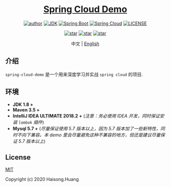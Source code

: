 <h1 align="center"><a href="https://github.com/xkcoding" target="_blank">Spring Cloud Demo</a></h1>
<p align="center">
  <a href="https://seepine.com"><img alt="author" src="https://img.shields.io/badge/author-Haisong.Huang-blue.svg"/></a>
  <a href="https://www.oracle.com/technetwork/java/javase/downloads/index.html"><img alt="JDK" src="https://img.shields.io/badge/JDK-1.8.0_231-orange.svg"/></a>
  <a href="https://docs.spring.io/spring-boot/docs/2.2.5.RELEASE/reference/html/"><img alt="Spring Boot" src="https://img.shields.io/badge/Spring Boot-2.2.5.RELEASE-brightgreen.svg"/></a>
  <a href="https://docs.spring.io/spring-cloud/docs/Hoxton.SR1/reference/html/"><img alt="Spring Cloud" src="https://img.shields.io/badge/Spring Cloud-Hoxton.SR1-brightgreen.svg"/></a>
  <a href="https://github.com/xkcoding/spring-boot-demo/blob/master/LICENSE"><img alt="LICENSE" src="https://img.shields.io/github/license/xkcoding/spring-boot-demo.svg"/></a>  
</p>

<p align="center">
  <a href="https://github.com/seepine/spring-cloud-demo/stargazers"><img alt="star" src="https://img.shields.io/github/stars/seepine/spring-cloud-demo.svg?label=Stars&style=social"/></a>
  <a href="https://github.com/seepine/spring-cloud-demo/network/members"><img alt="star" src="https://img.shields.io/github/forks/seepine/spring-cloud-demo.svg?label=Fork&style=social"/></a>
  <a href="https://github.com/seepine/spring-cloud-demo/watchers"><img alt="star" src="https://img.shields.io/github/watchers/seepine/spring-cloud-demo.svg?label=Watch&style=social"/></a>
</p>

<p align="center">
  <span>中文 | <a href="./README.en.md">English</a></span>
</p>

## 介绍

`spring-cloud-demo` 是一个用来深度学习并实战 `spring cloud` 的项目.

## 环境

- **JDK 1.8 +**
- **Maven 3.5 +**
- **IntelliJ IDEA ULTIMATE 2018.2 +** (*注意：务必使用 IDEA 开发，同时保证安装 `lombok` 插件*)
- **Mysql 5.7 +** (*尽量保证使用 5.7 版本以上，因为 5.7 版本加了一些新特性，同时不向下兼容。本 demo 里会尽量避免这种不兼容的地方，但还是建议尽量保证 5.7 版本以上*)

## License

[MIT](http://opensource.org/licenses/MIT)

Copyright (c) 2020 Haisong.Huang
